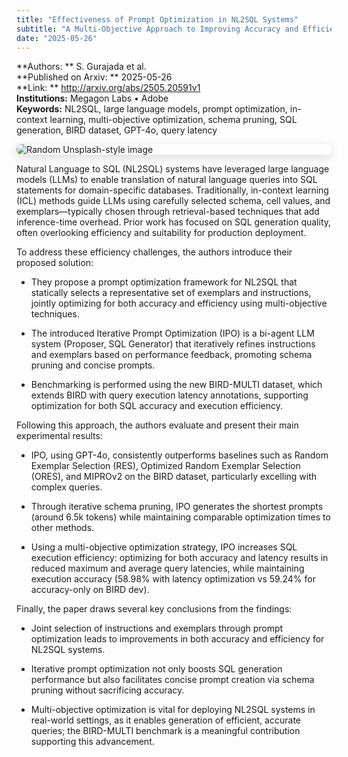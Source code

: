 ```yaml
---
title: "Effectiveness of Prompt Optimization in NL2SQL Systems"
subtitle: "A Multi-Objective Approach to Improving Accuracy and Efficiency"
date: "2025-05-26"
---
```


**Authors: ** S. Gurajada et al.<br>
**Published on Arxiv: ** 2025-05-26<br>
**Link: ** <http://arxiv.org/abs/2505.20591v1><br>
**Institutions:** Megagon Labs • Adobe<br>
**Keywords:** NL2SQL, large language models, prompt optimization, in-context learning, multi-objective optimization, schema pruning, SQL generation, BIRD dataset, GPT-4o, query latency<br>

<!-- Change the folliwng id_value randomly between 1 and 1000 to get different random images. -->
<img src="https://picsum.photos/id/802/300/200" 
alt="Random Unsplash-style image" 
style="display: block; margin-left: auto; margin-right: auto; border-radius:8px; margin-bottom:1em; box-shadow: 0 4px 16px rgba(0,0,0,0.15);">

<!-- Context -->

Natural Language to SQL (NL2SQL) systems have leveraged large language models (LLMs) to enable translation of natural language queries into SQL statements for domain-specific databases. Traditionally, in-context learning (ICL) methods guide LLMs using carefully selected schema, cell values, and exemplars—typically chosen through retrieval-based techniques that add inference-time overhead. Prior work has focused on SQL generation quality, often overlooking efficiency and suitability for production deployment.

To address these efficiency challenges, the authors introduce their proposed solution:


- They propose a prompt optimization framework for NL2SQL that statically selects a representative set of exemplars and instructions, jointly optimizing for both accuracy and efficiency using multi-objective techniques.

- The introduced Iterative Prompt Optimization (IPO) is a bi-agent LLM system (Proposer, SQL Generator) that iteratively refines instructions and exemplars based on performance feedback, promoting schema pruning and concise prompts.

- Benchmarking is performed using the new BIRD-MULTI dataset, which extends BIRD with query execution latency annotations, supporting optimization for both SQL accuracy and execution efficiency.


Following this approach, the authors evaluate and present their main experimental results:


- IPO, using GPT-4o, consistently outperforms baselines such as Random Exemplar Selection (RES), Optimized Random Exemplar Selection (ORES), and MIPROv2 on the BIRD dataset, particularly excelling with complex queries.

- Through iterative schema pruning, IPO generates the shortest prompts (around 6.5k tokens) while maintaining comparable optimization times to other methods.

- Using a multi-objective optimization strategy, IPO increases SQL execution efficiency: optimizing for both accuracy and latency results in reduced maximum and average query latencies, while maintaining execution accuracy (58.98% with latency optimization vs 59.24% for accuracy-only on BIRD dev).


Finally, the paper draws several key conclusions from the findings:


- Joint selection of instructions and exemplars through prompt optimization leads to improvements in both accuracy and efficiency for NL2SQL systems.

- Iterative prompt optimization not only boosts SQL generation performance but also facilitates concise prompt creation via schema pruning without sacrificing accuracy.

- Multi-objective optimization is vital for deploying NL2SQL systems in real-world settings, as it enables generation of efficient, accurate queries; the BIRD-MULTI benchmark is a meaningful contribution supporting this advancement.
